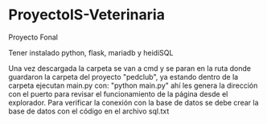 # ProyectoIS-Veterinaria
Proyecto Fonal

Tener instalado python, flask, mariadb y heidiSQL

Una vez descargada la carpeta se van a cmd y se paran en la ruta donde guardaron la carpeta del proyecto "pedclub", ya estando dentro de la carpeta ejecutan main.py con:
"python main.py" ahí les genera la dirección con el puerto para revisar el funcionamiento de la página desde el explorador. Para verificar la conexión con la base de datos se debe crear la base de datos con el código en el archivo sql.txt
